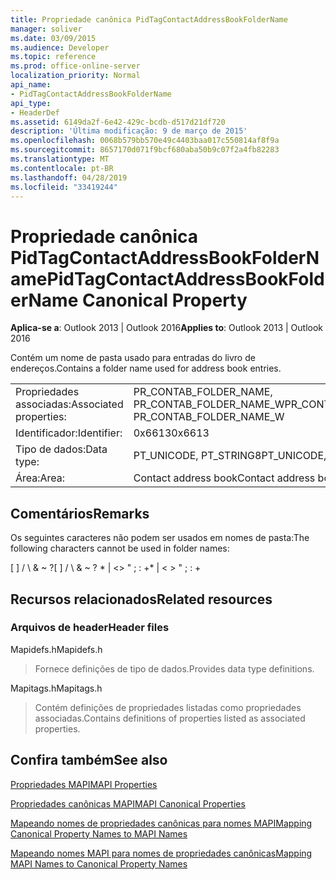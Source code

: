 ```yaml
---
title: Propriedade canônica PidTagContactAddressBookFolderName
manager: soliver
ms.date: 03/09/2015
ms.audience: Developer
ms.topic: reference
ms.prod: office-online-server
localization_priority: Normal
api_name:
- PidTagContactAddressBookFolderName
api_type:
- HeaderDef
ms.assetid: 6149da2f-6e42-429c-bcdb-d517d21df720
description: 'Última modificação: 9 de março de 2015'
ms.openlocfilehash: 0068b579bb570e49c4403baa017c550814af8f9a
ms.sourcegitcommit: 8657170d071f9bcf680aba50b9c07f2a4fb82283
ms.translationtype: MT
ms.contentlocale: pt-BR
ms.lasthandoff: 04/28/2019
ms.locfileid: "33419244"
---
```

# <a name="pidtagcontactaddressbookfoldername-canonical-property"></a><span data-ttu-id="61be9-103">Propriedade canônica PidTagContactAddressBookFolderName</span><span class="sxs-lookup"><span data-stu-id="61be9-103">PidTagContactAddressBookFolderName Canonical Property</span></span>

  
  
<span data-ttu-id="61be9-104">**Aplica-se a**: Outlook 2013 | Outlook 2016</span><span class="sxs-lookup"><span data-stu-id="61be9-104">**Applies to**: Outlook 2013 | Outlook 2016</span></span> 
  
<span data-ttu-id="61be9-105">Contém um nome de pasta usado para entradas do livro de endereços.</span><span class="sxs-lookup"><span data-stu-id="61be9-105">Contains a folder name used for address book entries.</span></span>
  
|||
|:-----|:-----|
|<span data-ttu-id="61be9-106">Propriedades associadas:</span><span class="sxs-lookup"><span data-stu-id="61be9-106">Associated properties:</span></span>  <br/> |<span data-ttu-id="61be9-107">PR_CONTAB_FOLDER_NAME, PR_CONTAB_FOLDER_NAME_W</span><span class="sxs-lookup"><span data-stu-id="61be9-107">PR_CONTAB_FOLDER_NAME, PR_CONTAB_FOLDER_NAME_W</span></span>  <br/> |
|<span data-ttu-id="61be9-108">Identificador:</span><span class="sxs-lookup"><span data-stu-id="61be9-108">Identifier:</span></span>  <br/> |<span data-ttu-id="61be9-109">0x6613</span><span class="sxs-lookup"><span data-stu-id="61be9-109">0x6613</span></span>  <br/> |
|<span data-ttu-id="61be9-110">Tipo de dados:</span><span class="sxs-lookup"><span data-stu-id="61be9-110">Data type:</span></span>  <br/> |<span data-ttu-id="61be9-111">PT_UNICODE, PT_STRING8</span><span class="sxs-lookup"><span data-stu-id="61be9-111">PT_UNICODE, PT_STRING8</span></span>  <br/> |
|<span data-ttu-id="61be9-112">Área:</span><span class="sxs-lookup"><span data-stu-id="61be9-112">Area:</span></span>  <br/> |<span data-ttu-id="61be9-113">Contact address book</span><span class="sxs-lookup"><span data-stu-id="61be9-113">Contact address book</span></span>  <br/> |
   
## <a name="remarks"></a><span data-ttu-id="61be9-114">Comentários</span><span class="sxs-lookup"><span data-stu-id="61be9-114">Remarks</span></span>

<span data-ttu-id="61be9-115">Os seguintes caracteres não podem ser usados em nomes de pasta:</span><span class="sxs-lookup"><span data-stu-id="61be9-115">The following characters cannot be used in folder names:</span></span>
  
<span data-ttu-id="61be9-116">[ ] / \ &amp; ~ ?</span><span class="sxs-lookup"><span data-stu-id="61be9-116">[ ] / \ &amp; ~ ?</span></span> <span data-ttu-id="61be9-117">\* | \<\> " ; : +</span><span class="sxs-lookup"><span data-stu-id="61be9-117">\* | \< \> " ; : +</span></span>
  
## <a name="related-resources"></a><span data-ttu-id="61be9-118">Recursos relacionados</span><span class="sxs-lookup"><span data-stu-id="61be9-118">Related resources</span></span>

### <a name="header-files"></a><span data-ttu-id="61be9-119">Arquivos de header</span><span class="sxs-lookup"><span data-stu-id="61be9-119">Header files</span></span>

<span data-ttu-id="61be9-120">Mapidefs.h</span><span class="sxs-lookup"><span data-stu-id="61be9-120">Mapidefs.h</span></span>
  
> <span data-ttu-id="61be9-121">Fornece definições de tipo de dados.</span><span class="sxs-lookup"><span data-stu-id="61be9-121">Provides data type definitions.</span></span>
    
<span data-ttu-id="61be9-122">Mapitags.h</span><span class="sxs-lookup"><span data-stu-id="61be9-122">Mapitags.h</span></span>
  
> <span data-ttu-id="61be9-123">Contém definições de propriedades listadas como propriedades associadas.</span><span class="sxs-lookup"><span data-stu-id="61be9-123">Contains definitions of properties listed as associated properties.</span></span>
    
## <a name="see-also"></a><span data-ttu-id="61be9-124">Confira também</span><span class="sxs-lookup"><span data-stu-id="61be9-124">See also</span></span>



[<span data-ttu-id="61be9-125">Propriedades MAPI</span><span class="sxs-lookup"><span data-stu-id="61be9-125">MAPI Properties</span></span>](mapi-properties.md)
  
[<span data-ttu-id="61be9-126">Propriedades canônicas MAPI</span><span class="sxs-lookup"><span data-stu-id="61be9-126">MAPI Canonical Properties</span></span>](mapi-canonical-properties.md)
  
[<span data-ttu-id="61be9-127">Mapeando nomes de propriedades canônicas para nomes MAPI</span><span class="sxs-lookup"><span data-stu-id="61be9-127">Mapping Canonical Property Names to MAPI Names</span></span>](mapping-canonical-property-names-to-mapi-names.md)
  
[<span data-ttu-id="61be9-128">Mapeando nomes MAPI para nomes de propriedades canônicas</span><span class="sxs-lookup"><span data-stu-id="61be9-128">Mapping MAPI Names to Canonical Property Names</span></span>](mapping-mapi-names-to-canonical-property-names.md)

